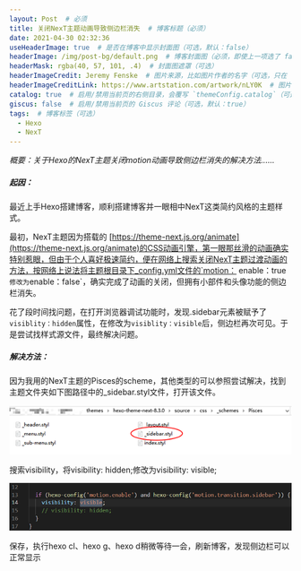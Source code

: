 ```yaml
---
layout: Post  # 必须
title: 关闭NexT主题动画导致侧边栏消失  # 博客标题（必须）
date: 2021-04-30 02:32:36
useHeaderImage: true  # 是否在博客中显示封面图（可选，默认：false）
headerImage: /img/post-bg/default.png  # 博客封面图（必须，即使上一项选了 false，因为图片也需要在首页显示）
headerMask: rgba(40, 57, 101, .4)  # 封面图遮罩（可选）
headerImageCredit: Jeremy Fenske  # 图片来源，比如图片作者的名字（可选，只在 "useHeaderImage: true" 时有效）
headerImageCreditLink: https://www.artstation.com/artwork/nLY0K  # 图片来源的链接（可选，只在 "useHeaderImage: true" 时有效）
catalog: true  # 启用/禁用当前页的右侧目录，会覆写 `themeConfig.catalog`（可选，默认：true）
giscus: false  # 启用/禁用当前页的 Giscus 评论（可选，默认：true）
tags:  # 博客标签（可选）
  - Hexo
  - NexT
---
```


*概要：关于Hexo的NexT主题关闭motion动画导致侧边栏消失的解决方法......*

<!--more-->

##### 起因：

最近上手Hexo搭建博客，顺利搭建博客并一眼相中NexT这类简约风格的主题样式。

最初，NexT主题因为搭载的 [https://theme-next.js.org/animate](https://theme-next.js.org/animate)的CSS动画引擎，第一眼那丝滑的动画确实特别惹眼，但由于个人喜好极速简约，便在网络上搜索关闭NexT主题过渡动画的方法，按网络上说法将主题根目录下_config.yml文件的`motion： enable：true`修改为`enable：false`，确实完成了动画的关闭，但拥有小部件和头像功能的侧边栏消失。

花了段时间找问题，在打开浏览器调试功能时，发现.sidebar元素被赋予了`visiblity：hidden`属性，在修改为`visiblity：visible`后，侧边栏再次可见。于是尝试找样式源文件，最终解决问题。

##### 解决方法：

因为我用的NexT主题的Pisces的scheme，其他类型的可以参照尝试解决，找到主题文件夹如下图路径中的_sidebar.styl文件，打开该文件。

![](./关闭NexT主题motion导致侧边栏消失/03.png)

搜索visibility，将visibility: hidden;修改为visibility: visible;

![](./关闭NexT主题motion导致侧边栏消失/04.png)

保存，执行hexo cl、hexo g、hexo d稍微等待一会，刷新博客，发现侧边栏可以正常显示